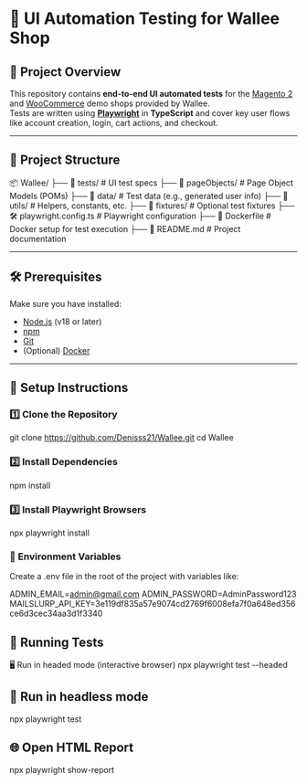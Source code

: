 # 🧪 UI Automation Testing for Wallee Shop

## 📖 Project Overview

This repository contains **end-to-end UI automated tests** for the [Magento 2](https://magento-2.showcase-wallee.com) and [WooCommerce](https://woocommerce.showcase-wallee.com) demo shops provided by Wallee.  
Tests are written using **[Playwright](https://playwright.dev/)** in **TypeScript** and cover key user flows like account creation, login, cart actions, and checkout.

---

## 📂 Project Structure

📦 Wallee/
├── 📂 tests/ # UI test specs
├── 📂 pageObjects/ # Page Object Models (POMs)
├── 📂 data/ # Test data (e.g., generated user info)
├── 📂 utils/ # Helpers, constants, etc.
├── 📂 fixtures/ # Optional test fixtures
├── 🛠 playwright.config.ts # Playwright configuration
├── 📄 Dockerfile # Docker setup for test execution
├── 📄 README.md # Project documentation


---

## 🛠 Prerequisites

Make sure you have installed:

- [Node.js](https://nodejs.org/) (v18 or later)
- [npm](https://www.npmjs.com/)
- [Git](https://git-scm.com/)
- (Optional) [Docker](https://www.docker.com/)

---

## 🚀 Setup Instructions

### 1️⃣ Clone the Repository

git clone https://github.com/Denisss21/Wallee.git
cd Wallee

### 2️⃣ Install Dependencies
npm install

### 3️⃣ Install Playwright Browsers
npx playwright install


### 🔐 Environment Variables
Create a .env file in the root of the project with variables like:

ADMIN_EMAIL=admin@gmail.com
ADMIN_PASSWORD=AdminPassword123
MAILSLURP_API_KEY=3e119df835a57e9074cd2769f6008efa7f0a648ed356ce6d3cec34aa3d1f3340

## 🧪 Running Tests
🖥 Run in headed mode (interactive browser)
npx playwright test --headed

## 🧪 Run in headless mode
npx playwright test

## 🌐 Open HTML Report
npx playwright show-report

